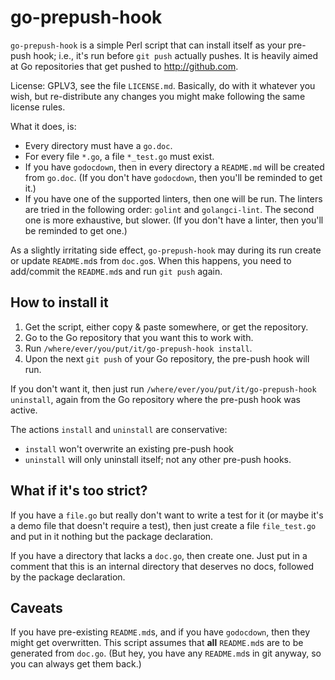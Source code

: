 # go-prepush-hook

`go-prepush-hook` is a simple Perl script that can install itself as your pre-push hook; i.e., it's run before `git push` actually pushes. It is heavily
aimed at Go repositories that get pushed to http://github.com.

License: GPLV3, see the file `LICENSE.md`. Basically, do with it
whatever you wish, but re-distribute any changes you might make
following the same license rules.

What it does, is:

*  Every directory must have a `go.doc`.
*  For every file `*.go`, a file `*_test.go` must exist.
*  If you have `godocdown`, then in every directory a `README.md` will be
   created from `go.doc`. (If you don't have `godocdown`, then you'll be
   reminded to get it.)
*  If you have one of the supported linters, then one will be run. The
   linters are tried in the following order: `golint` and
   `golangci-lint`. The second one is more exhaustive, but slower. (If
   you don't have a linter, then you'll be reminded to get one.)

As a slightly irritating side effect, `go-prepush-hook` may during its
run create or update `README.md`s from `doc.go`s. When this happens,
you need to add/commit the `README.md`s and run `git push` again.

## How to install it

1. Get the script, either copy & paste somewhere, or get the
   repository.
1. Go to the Go repository that you want this to work with.
1. Run `/where/ever/you/put/it/go-prepush-hook install`.
1. Upon the next `git push` of your Go repository, the pre-push hook
   will run.

If you don't want it, then just run
`/where/ever/you/put/it/go-prepush-hook uninstall`, again from the Go
repository where the pre-push hook was active.

The actions `install` and `uninstall` are conservative:

*  `install` won't overwrite an existing pre-push hook
*  `uninstall` will only uninstall itself; not any other pre-push
   hooks.

## What if it's too strict?

If you have a `file.go` but really don't want to write a test for it
(or maybe it's a demo file that doesn't require a test), then just
create a file `file_test.go` and put in it nothing but the package
declaration.

If you have a directory that lacks a `doc.go`, then create one. Just
put in a comment that this is an internal directory that deserves no
docs, followed by the package declaration.

## Caveats

If you have pre-existing `README.md`s, and if you have `godocdown`,
then they might get overwritten. This script assumes that **all**
`README.md`s are to be generated from `doc.go`. (But hey, you have any
`README.md`s in git anyway, so you can always get them back.)
